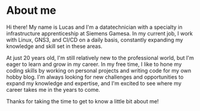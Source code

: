 # About me

Hi there! My name is Lucas and I'm a datatechnician with a specialty in infrastructure apprenticeship at Siemens Gamesa. In my current job, I work with Linux, GNS3, and CI/CD on a daily basis, constantly expanding my knowledge and skill set in these areas.

At just 20 years old, I'm still relatively new to the professional world, but I'm eager to learn and grow in my career. In my free time, I like to hone my coding skills by working on personal projects and writing code for my own hobby blog. I'm always looking for new challenges and opportunities to expand my knowledge and expertise, and I'm excited to see where my career takes me in the years to come.

Thanks for taking the time to get to know a little bit about me!